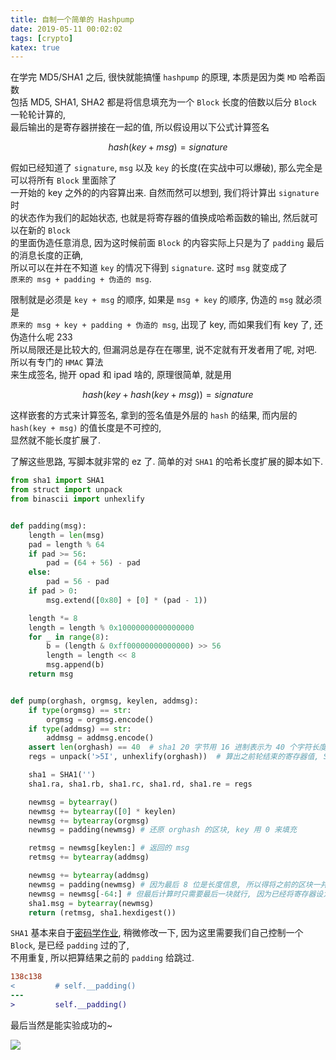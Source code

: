 ```yaml
---
title: 自制一个简单的 Hashpump
date: 2019-05-11 00:02:02
tags: [crypto]
katex: true
---
```


在学完 MD5/SHA1 之后, 很快就能搞懂 `hashpump` 的原理, 本质是因为类 `MD` 哈希函数  
包括 MD5, SHA1, SHA2 都是将信息填充为一个 `Block` 长度的倍数以后分 `Block` 一轮轮计算的,  
最后输出的是寄存器拼接在一起的值, 所以假设用以下公式计算签名  

<!--more-->

$$ hash(key + msg) = signature $$

假如已经知道了 `signature`, `msg` 以及 `key` 的长度(在实战中可以爆破), 那么完全是可以将所有 `Block` 里面除了  
一开始的 key 之外的的内容算出来. 自然而然可以想到, 我们将计算出 `signature` 时  
的状态作为我们的起始状态, 也就是将寄存器的值换成哈希函数的输出, 然后就可以在新的 `Block`  
的里面伪造任意消息, 因为这时候前面 `Block` 的内容实际上只是为了 `padding` 最后的消息长度的正确,  
所以可以在并在不知道 `key` 的情况下得到 `signature`. 这时 `msg` 就变成了  
`原来的 msg + padding + 伪造的 msg`.  

限制就是必须是 `key + msg` 的顺序, 如果是 `msg + key` 的顺序, 伪造的 `msg` 就必须是  
`原来的 msg + key + padding + 伪造的 msg`, 出现了 key, 而如果我们有 key 了, 还伪造什么呢 233  
所以局限还是比较大的, 但漏洞总是存在在哪里, 说不定就有开发者用了呢, 对吧. 所以有专门的 `HMAC` 算法  
来生成签名, 抛开 opad 和 ipad 啥的, 原理很简单, 就是用  

$$ hash(key + hash(key + msg)) = signature $$

这样嵌套的方式来计算签名, 拿到的签名值是外层的 `hash` 的结果, 而内层的 `hash(key + msg)` 的值长度是不可控的,  
显然就不能长度扩展了.  

了解这些思路, 写脚本就非常的 ez 了. 简单的对 `SHA1` 的哈希长度扩展的脚本如下.  

```python
from sha1 import SHA1
from struct import unpack
from binascii import unhexlify


def padding(msg):
    length = len(msg)
    pad = length % 64
    if pad >= 56:
        pad = (64 + 56) - pad
    else:
        pad = 56 - pad
    if pad > 0:
        msg.extend([0x80] + [0] * (pad - 1))

    length *= 8
    length = length % 0x10000000000000000
    for _ in range(8):
        b = (length & 0xff00000000000000) >> 56
        length = length << 8
        msg.append(b)
    return msg


def pump(orghash, orgmsg, keylen, addmsg):
    if type(orgmsg) == str:
        orgmsg = orgmsg.encode()
    if type(addmsg) == str:
        addmsg = addmsg.encode()
    assert len(orghash) == 40  # sha1 20 字节用 16 进制表示为 40 个字符长度
    regs = unpack('>5I', unhexlify(orghash))  # 算出之前轮结束的寄存器值, SHA1 是大端存储

    sha1 = SHA1('')
    sha1.ra, sha1.rb, sha1.rc, sha1.rd, sha1.re = regs

    newmsg = bytearray()
    newmsg += bytearray([0] * keylen)
    newmsg += bytearray(orgmsg)
    newmsg = padding(newmsg) # 还原 orghash 的区块, key 用 0 来填充

    retmsg = newmsg[keylen:] # 返回的 msg
    retmsg += bytearray(addmsg)

    newmsg += bytearray(addmsg)
    newmsg = padding(newmsg) # 因为最后 8 位是长度信息, 所以得将之前的区块一并来 padding
    newmsg = newmsg[-64:] # 但最后计算时只需要最后一块就行, 因为已经将寄存器设为之前的算出来的结果
    sha1.msg = bytearray(newmsg)
    return (retmsg, sha1.hexdigest())
```

`SHA1` 基本来自于[密码学作业][1], 稍微修改一下, 因为这里需要我们自己控制一个 `Block`, 是已经 `padding` 过的了,  
不用重复, 所以把算结果之前的 `padding` 给跳过.  

```diff
138c138
<         # self.__padding()
---
>         self.__padding()
```

最后当然是能实验成功的~  

![][2]  


[1]: https://github.com/rmb122/Cryptography/blob/master/SHA1.py
[2]: https://i.loli.net/2019/05/11/5cd5a7015838e.png#center
